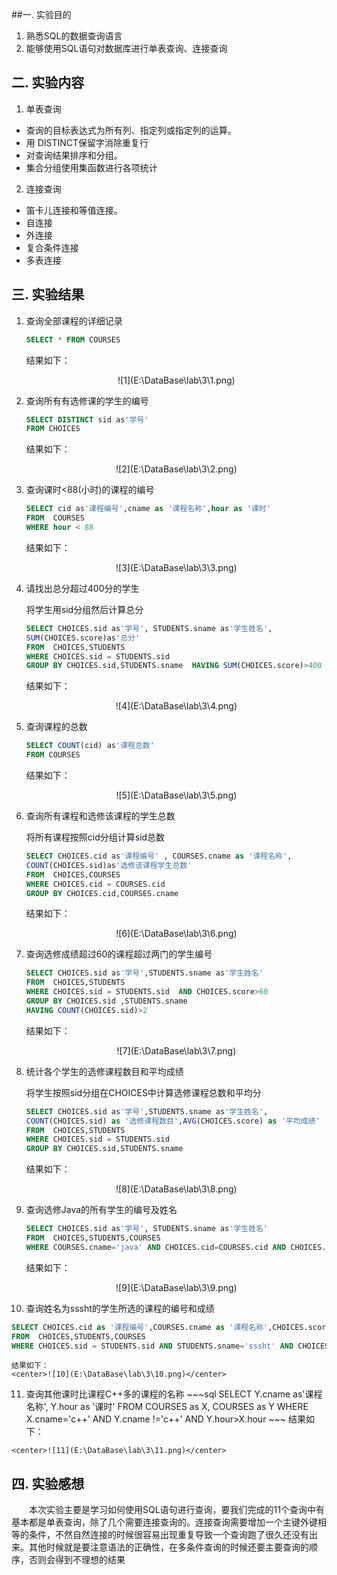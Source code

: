 ##一.  实验目的	

1.    熟悉SQL的数据查询语言
2.    能够使用SQL语句对数据库进行单表查询、连接查询

## 二.  实验内容

1.  单表查询
   - 查询的目标表达式为所有列、指定列或指定列的运算。
   - 用 DISTINCT保留字消除重复行
   - 对查询结果排序和分组。
   - 集合分组使用集函数进行各项统计
2.  连接查询
   - 笛卡儿连接和等值连接。
   - 自连接
   - 外连接
   - 复合条件连接
   - 多表连接
## 三.  实验结果

1.  查询全部课程的详细记录
    ~~~sql
    SELECT * FROM COURSES
    ~~~
    结果如下：
    <center>![1](E:\DataBase\lab\3\1.png)</center>

2.  查询所有有选修课的学生的编号
    ~~~sql
    SELECT DISTINCT sid as'学号'
    FROM CHOICES
    ~~~
    结果如下：

    <center>![2](E:\DataBase\lab\3\2.png)</center>

3.  查询课时<88(小时)的课程的编号
    ~~~sql
    SELECT cid as'课程编号',cname as '课程名称',hour as '课时' 
    FROM  COURSES 
    WHERE hour < 88
    ~~~
    结果如下：

    <center>![3](E:\DataBase\lab\3\3.png)</center>

4.  请找出总分超过400分的学生

    将学生用sid分组然后计算总分

    ~~~sql
    SELECT CHOICES.sid as'学号', STUDENTS.sname as'学生姓名',
    SUM(CHOICES.score)as'总分'
    FROM  CHOICES,STUDENTS
    WHERE CHOICES.sid = STUDENTS.sid
    GROUP BY CHOICES.sid,STUDENTS.sname  HAVING SUM(CHOICES.score)>400
    ~~~
    结果如下：

    <center>![4](E:\DataBase\lab\3\4.png)</center>

5.  查询课程的总数
    ~~~sql
    SELECT COUNT(cid) as'课程总数' 
    FROM COURSES
    ~~~
    结果如下：

    <center>![5](E:\DataBase\lab\3\5.png)</center>

6.  查询所有课程和选修该课程的学生总数

    将所有课程按照cid分组计算sid总数

    ~~~sql
    SELECT CHOICES.cid as'课程编号' , COURSES.cname as '课程名称', 
    COUNT(CHOICES.sid)as'选修该课程学生总数' 
    FROM  CHOICES,COURSES
    WHERE CHOICES.cid = COURSES.cid 
    GROUP BY CHOICES.cid,COURSES.cname 
    ~~~
    结果如下：

    <center>![6](E:\DataBase\lab\3\6.png)</center>

7.  查询选修成绩超过60的课程超过两门的学生编号
    ~~~sql
    SELECT CHOICES.sid as'学号',STUDENTS.sname as'学生姓名'
    FROM  CHOICES,STUDENTS
    WHERE CHOICES.sid = STUDENTS.sid  AND CHOICES.score>60 
    GROUP BY CHOICES.sid ,STUDENTS.sname 
    HAVING COUNT(CHOICES.sid)>2
    ~~~
    结果如下：

    <center>![7](E:\DataBase\lab\3\7.png)</center>

8.  统计各个学生的选修课程数目和平均成绩

    将学生按照sid分组在CHOICES中计算选修课程总数和平均分

    ~~~sql
    SELECT CHOICES.sid as'学号',STUDENTS.sname as'学生姓名',
    COUNT(CHOICES.sid) as '选修课程数目',AVG(CHOICES.score) as '平均成绩' 
    FROM  CHOICES,STUDENTS
    WHERE CHOICES.sid = STUDENTS.sid 
    GROUP BY CHOICES.sid,STUDENTS.sname 
    ~~~
    结果如下：

    <center>![8](E:\DataBase\lab\3\8.png)</center>

9.  查询选修Java的所有学生的编号及姓名
    ~~~sql
    SELECT CHOICES.sid as'学号', STUDENTS.sname as'学生姓名'
    FROM  CHOICES,STUDENTS,COURSES
    WHERE COURSES.cname='java' AND CHOICES.cid=COURSES.cid AND CHOICES.sid = STUDENTS.sid
    ~~~
    结果如下：

    <center>![9](E:\DataBase\lab\3\9.png)</center>

10.  查询姓名为sssht的学生所选的课程的编号和成绩
  ~~~sql
  SELECT CHOICES.cid as '课程编号',COURSES.cname as '课程名称',CHOICES.score as '成绩' 
  FROM  CHOICES,STUDENTS,COURSES
  WHERE CHOICES.sid = STUDENTS.sid AND STUDENTS.sname='sssht' AND CHOICES.cid=COURSES.cid
  ~~~
    结果如下：
    <center>![10](E:\DataBase\lab\3\10.png)</center>


11.  查询其他课时比课程C++多的课程的名称
    ~~~sql
    SELECT Y.cname as'课程名称', Y.hour as '课时' 
    FROM  COURSES as X, COURSES as Y
    WHERE X.cname='c++' AND Y.cname !='c++' AND Y.hour>X.hour
    ~~~
    结果如下：

    <center>![11](E:\DataBase\lab\3\11.png)</center>

## 四. 实验感想

<p style="text-indent: 2em">本次实验主要是学习如何使用SQL语句进行查询，要我们完成的11个查询中有基本都是单表查询，除了几个需要连接查询的。连接查询需要增加一个主键外键相等的条件，不然自然连接的时候很容易出现重复导致一个查询跑了很久还没有出来。其他时候就是要注意语法的正确性，在多条件查询的时候还要主要查询的顺序，否则会得到不理想的结果</p>